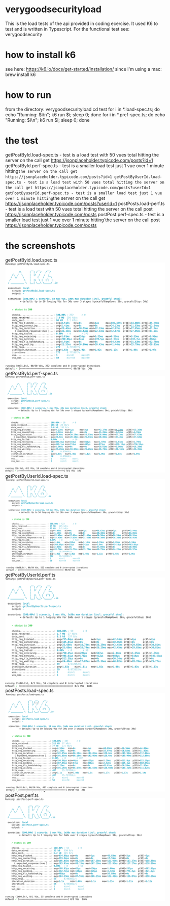 # verygoodsecurityload
This is the load tests of the api provided in coding ecercise.  It used K6 to test and is written in Typescript.
For the functional test see: verygoodsecurity

# how to install k6
see here:
https://k6.io/docs/get-started/installation/
since I'm using a mac:
brew install k6

# how to run
from the directory: verygoodsecurityload
cd test
for i in *.load-spec.ts; do echo "Running: $i\n"; k6 run $i; sleep 0; done
for i in *.pref-spec.ts; do echo "Running: $i\n"; k6 run $i; sleep 0; done

# the test
getPostById.load-spec.ts - test is a load test with 50 vues total hitting the server on the call get https://jsonplaceholder.typicode.com/posts?id=1
getPostById.perf-spec.ts - test is a smaller load test just 1 vue over 1 minute hitting`the server on the call get https://jsonplaceholder.typicode.com/posts?id=1
getPostByUserId.load-spec.ts - test is a load test with 50 vues total hitting the server on the call get https://jsonplaceholder.typicode.com/posts?userId=1 
getPostByuserId.perf-spec.ts - test is a smaller load test just 1 vue over 1 minute hitting`the server on the call get https://jsonplaceholder.typicode.com/posts?userId=1 
postPosts.load-perf.ts -  test is a load test with 50 vues total hitting the server on the call post https://jsonplaceholder.typicode.com/posts 
postPost.perf-spec.ts - test is a smaller load test just 1 vue over 1 minute hitting`the server on the call post https://jsonplaceholder.typicode.com/posts 

# the screenshots
getPostByid.load.spec.ts
![Alt text](/imgs/getPostById.load.png?raw=true "getPostById.load-spec.ts")
getPostById.perf-spec.ts
![Alt text](/imgs/getPostById.perf.png?raw=true "getPostById.perf-spec.ts")
getPostByUserId.load-spec.ts
![Alt text](/imgs/getPostByUserId.load.png?raw=true "getPostByUserId.load-spec.ts")
getPostByUserId.perf.ts
![Alt text](/imgs/getPostByUserId.perf.png?raw=true "getPostByUserId.perf-spec.ts")
postPosts.load-spec.ts
![Alt text](/imgs/postPosts.load.png?raw=true "postPosts.load-spec.ts")
postPost.perf.ts
![Alt text](/imgs/postPost.perf.png?raw=true "postPost.perf-spec.ts")